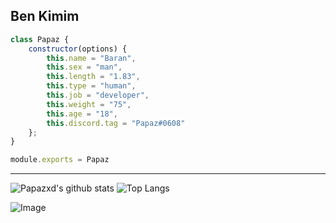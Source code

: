 <h2>Ben Kimim</h2>

```js
class Papaz {
    constructor(options) {
        this.name = "Baran",
        this.sex = "man",
        this.length = "1.83",
        this.type = "human",
        this.job = "developer",
        this.weight = "75",
        this.age = "18",
        this.discord.tag = "Papaz#0608"
    };
}

module.exports = Papaz
```

---
![Papazxd's github stats](https://github-readme-stats.vercel.app/api?username=Papazxd&show_icons=true&theme=radical) ![Top Langs](https://github-readme-stats.vercel.app/api/top-langs/?username=Papazxd&theme=radical)

![Image](https://komarev.com/ghpvc/?username=Sensei-911&color=7289da)

